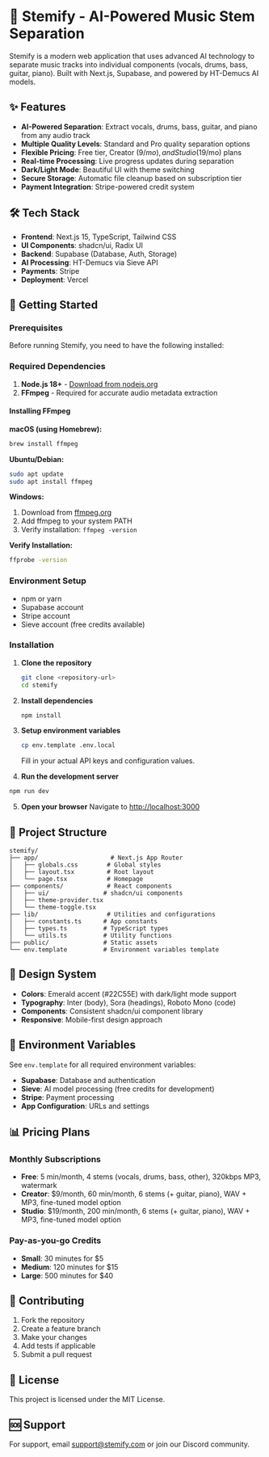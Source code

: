 # 🎵 Stemify - AI-Powered Music Stem Separation

Stemify is a modern web application that uses advanced AI technology to separate music tracks into individual components (vocals, drums, bass, guitar, piano). Built with Next.js, Supabase, and powered by HT-Demucs AI models.

## ✨ Features

- **AI-Powered Separation**: Extract vocals, drums, bass, guitar, and piano from any audio track
- **Multiple Quality Levels**: Standard and Pro quality separation options
- **Flexible Pricing**: Free tier, Creator ($9/mo), and Studio ($19/mo) plans
- **Real-time Processing**: Live progress updates during separation
- **Dark/Light Mode**: Beautiful UI with theme switching
- **Secure Storage**: Automatic file cleanup based on subscription tier
- **Payment Integration**: Stripe-powered credit system

## 🛠️ Tech Stack

- **Frontend**: Next.js 15, TypeScript, Tailwind CSS
- **UI Components**: shadcn/ui, Radix UI
- **Backend**: Supabase (Database, Auth, Storage)
- **AI Processing**: HT-Demucs via Sieve API
- **Payments**: Stripe
- **Deployment**: Vercel

## 🚀 Getting Started

### Prerequisites

Before running Stemify, you need to have the following installed:

### Required Dependencies

1. **Node.js 18+** - [Download from nodejs.org](https://nodejs.org/)
2. **FFmpeg** - Required for accurate audio metadata extraction

#### Installing FFmpeg

**macOS (using Homebrew):**
```bash
brew install ffmpeg
```

**Ubuntu/Debian:**
```bash
sudo apt update
sudo apt install ffmpeg
```

**Windows:**
1. Download from [ffmpeg.org](https://ffmpeg.org/download.html)
2. Add ffmpeg to your system PATH
3. Verify installation: `ffmpeg -version`

**Verify Installation:**
```bash
ffprobe -version
```

### Environment Setup

- npm or yarn
- Supabase account
- Stripe account
- Sieve account (free credits available)

### Installation

1. **Clone the repository**
   ```bash
   git clone <repository-url>
   cd stemify
   ```

2. **Install dependencies**
   ```bash
   npm install
   ```

3. **Setup environment variables**
   ```bash
   cp env.template .env.local
   ```
   Fill in your actual API keys and configuration values.

4. **Run the development server**
```bash
npm run dev
   ```

5. **Open your browser**
   Navigate to [http://localhost:3000](http://localhost:3000)

## 📁 Project Structure

```
stemify/
├── app/                    # Next.js App Router
│   ├── globals.css        # Global styles
│   ├── layout.tsx         # Root layout
│   └── page.tsx           # Homepage
├── components/            # React components
│   ├── ui/               # shadcn/ui components
│   ├── theme-provider.tsx
│   └── theme-toggle.tsx
├── lib/                   # Utilities and configurations
│   ├── constants.ts      # App constants
│   ├── types.ts          # TypeScript types
│   └── utils.ts          # Utility functions
├── public/               # Static assets
└── env.template          # Environment variables template
```

## 🎨 Design System

- **Colors**: Emerald accent (#22C55E) with dark/light mode support
- **Typography**: Inter (body), Sora (headings), Roboto Mono (code)
- **Components**: Consistent shadcn/ui component library
- **Responsive**: Mobile-first design approach

## 🔧 Environment Variables

See `env.template` for all required environment variables:

- **Supabase**: Database and authentication
- **Sieve**: AI model processing (free credits for development)
- **Stripe**: Payment processing
- **App Configuration**: URLs and settings

## 📊 Pricing Plans

### **Monthly Subscriptions**
- **Free**: 5 min/month, 4 stems (vocals, drums, bass, other), 320kbps MP3, watermark
- **Creator**: $9/month, 60 min/month, 6 stems (+ guitar, piano), WAV + MP3, fine-tuned model option
- **Studio**: $19/month, 200 min/month, 6 stems (+ guitar, piano), WAV + MP3, fine-tuned model option

### **Pay-as-you-go Credits**
- **Small**: 30 minutes for $5
- **Medium**: 120 minutes for $15  
- **Large**: 500 minutes for $40

## 🤝 Contributing

1. Fork the repository
2. Create a feature branch
3. Make your changes
4. Add tests if applicable
5. Submit a pull request

## 📄 License

This project is licensed under the MIT License.

## 🆘 Support

For support, email support@stemify.com or join our Discord community.
